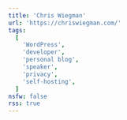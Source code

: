 ```yaml
---
title: 'Chris Wiegman'
url: 'https://chriswiegman.com/'
tags:
  [
    'WordPress',
    'developer',
    'personal blog',
    'speaker',
    'privacy',
    'self-hosting',
  ]
nsfw: false
rss: true
---
```

